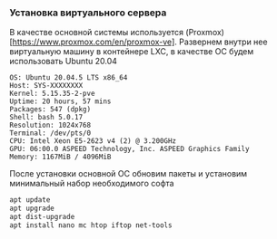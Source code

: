 ### Установка виртуального сервера
В качестве основной системы используется (Proxmox)[https://www.proxmox.com/en/proxmox-ve].
Развернем внутри нее виртуальную машину в контейнере LXC, в качестве ОС будем использовать Ubuntu 20.04
```
OS: Ubuntu 20.04.5 LTS x86_64
Host: SYS-XXXXXXXX
Kernel: 5.15.35-2-pve
Uptime: 20 hours, 57 mins
Packages: 547 (dpkg)
Shell: bash 5.0.17
Resolution: 1024x768
Terminal: /dev/pts/0
CPU: Intel Xeon E5-2623 v4 (2) @ 3.200GHz
GPU: 06:00.0 ASPEED Technology, Inc. ASPEED Graphics Family
Memory: 1167MiB / 4096MiB
```

После установки основной ОС обновим пакеты и установим минимальный набор необходимого софта
```bash
apt update
apt upgrade
apt dist-upgrade
apt install nano mc htop iftop net-tools
```
